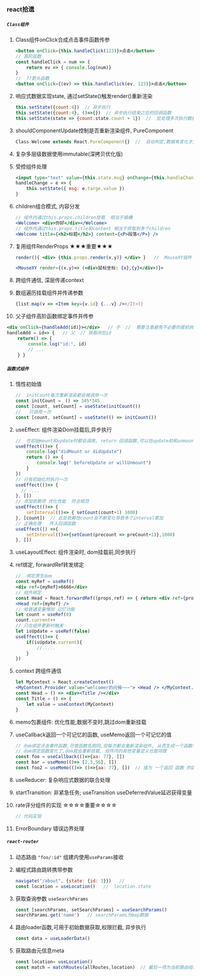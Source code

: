 ### react拾遗

##### `Class组件`

1. Class组件onClick合成点击事件函数传参

   ```jsx
   <button onClick={this.handleClick(123)}>点击</button>
   // 高阶函数
   const handleClick = num => {
       return ev => { console.log(num)}
   }
   //  ??箭头函数
   <button onClick={(ev) => this.handleClick(ev, 123)}>点击</button>
   ```

2. 响应式数据实现state, 通过setState()触发render()重新渲染

   ```jsx
   this.setState({count:4})  // 异步执行
   this.setState({count:4}, ()=>{})  // 异步执行结束之后的回调函数
   this.setState(state => {count:state.count + 1})  //  批处理多次执行数据累加处理
   ```

3. shouldComponentUpdate控制是否重新渲染组件, PureComponent

   ```jsx
   Class Welcome extends React.PureComponent{}  //  自动判定,数据有变化才重新render
   ```

4. 复杂多层级数据使用immutable(深拷贝优化版)

5. 受控组件处理

   ```jsx
   <input type="text" value={this.state.msg} onChange={this.handleChange} />
   handleChange = e => {
       this.setState({ msg: e.targe.value })
   }
   ```

6. children组合模式, 内容分发

   ```jsx
   // 组件内通过this.props.children挂载  相当于插槽
   <Welcome> <div>你好</div></Welcome>   
   // 组件内通过this.props.title和content 相当于获取到多个children
   <Welcome title={<h2>标题</h2>} content={<P>段落</P>} /> 
   
   ```

7. 复用组件RenderProps ★★★重要★★★

   ```jsx
   render(){ <div> {this.props.render(x,y)} </div> }   //  MouseXY组件 
   
   <MouseXY render={(x,y)=> (<div>鼠标坐标: {x},{y}</div>)}>
   ```

8. 跨组件通信, 深层传递context

9. 数组遍历挂载组件并传递参数

   ```jsx
   {list.map(v => <Item key={v.id} {...v} /></It>)}
   ```

10. 父子组件高阶函数绑定事件并传参

   ```jsx
   <div onClick={handleAdd(id)}></div>   // 子  //  需要注意避免不必要的提前执行
   handleAdd = id=> {   // 父  // 获取闭包id
       return() => {
           console.log("id:", id)
           // ...
       } }
   ```

##### `函数式组件`

1. 惰性初始值

   ```jsx
   //  initCount每次重新渲染都会被调用一次
   const initCount =　() => 345*345
   const [count, setCount] = useState(initCount())
   //   只调用一次
   const [count, setCount] = useState(() => initCount())
   ```

2. useEffect: 组件渲染Dom挂载后,异步执行

   ```jsx
   //  在初始mount和update时都会调用, return 回调函数,可以在update前和unmount前清理副作用
   useEffect(()=> {
       console.log("didMount or didUpdate")
       return () => {
           console.log(" beforeUpdate or willUnmount")
       }
   })
   // 只有初始化时执行一次
   useEffect(()=> {
     // ....
   }, [])
   // 添加依赖项 优化性能  符合规范
   useEffect(()=> {
       setInterval(()=> { setCount(count+1) 1000)
   }, [count])  // 此处依赖性count会不断变化导致多个interval累加
   // 正确处理   传入回调函数
   useEffect(() =>{
       setInterval(()=>{setCount(precount => preCount+1)},1000)
   }, [])
   ```

3. useLayoutEffect: 组件渲染时, dom挂载前,同步执行

4. ref绑定, forwardRef转发绑定

   ```jsx
   //  绑定原生dom
   const myRef = useRef()
   <div ref={myRef}>6666</div>
   // 组件绑定
   const Head = React.forwardRef((props,ref) => { return <div ref={props.myRef}>6666</div>})
   <Head ref={myRef} />
   // 给普通变量增加 记忆功能
   let count = useRef(0)
   count.current++
   // 只在组件更新时触发
   let isUpdate = useRef(false)
   useEffect(()=> {
       if(isUpdate.current){ 
           //..... 
       } 
   })
   ```

5. context 跨组件通信

   ```jsx
   let MyContext = React.createContext()
   <MyContext.Provider value="welcomer的问候~~~"> <Head /> </MyContext.Provider>
   const Head = () => <div><Title /></div>
   const Title = () => {
       let value = useContext(MyContext)
   }
   ```

6. memo包裹组件:  优化性能,数据不变时,跳过dom重新挂载

7. useCallback返回一个可记忆的函数, useMemo返回一个可记忆的值

   ```jsx
   // dom绑定点击事件函数,尽管函数名相同,但每次都会重新渲染组件, 从而生成一个函数名函数体相同但内存地址不同的函数
   // dom绑定函数变化了,dom就会重新挂载, 组件内的其他变量定义也是同理
   const foo = useCallback(()=>{aa: 77}, [])
   const bar = useMemo(()=> [2,3,56], [])
   const foo2 = useMemo(()=> ()=>{aa: 77}, [])  // 值为 一个返回 函数 的函数
   ```

8. useReducer: 复杂响应式数据的联合处理

9. startTransition: 非紧急任务; useTransition useDeferredValue延迟获得变量

10. rate评分组件的实现 ☆☆☆☆重要☆☆☆☆

    ```jsx
    // 代码实现
    ```

11. ErrorBoundary 错误边界处理

##### `react-router`

1. 动态路由 `"foo/:id"` 组建内使用`useParams`接收

2. 编程式路由跳转携带参数

   ```jsx
   navigate("/about", {state: {id: 3}})   // 
   const location = useLocation()   //  location.state
   ```

3. 获取查询参数 `useSearchParams`

   ```jsx
   const [searchParams, setSearchParams] = useSearchParams()
   searchParams.get('name')   // searchParams为map数据 
   ```

4. 路由loader函数,可用于初始数据获取,权限拦截, 异步执行

   ```jsx
   const data = useLoaderData()
   ```

5. 获取路由元信息meta

   ```jsx
   const location= useLocation()
   const match = matchRoutes(allRoutes,location)  // 最后一项为当前路由组件数据
   ```

   









